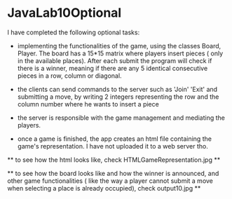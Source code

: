 # JavaLab10Optional

I have completed the following optional tasks:

- implementing the functionalities of the game, using the classes Board, Player. The board has a 15*15 matrix where players insert pieces ( only in the available places). After each submit the program will check if there is a winner, meaning if there are any 5 identical consecutive pieces in a row, column or diagonal.

- the clients can send commands to the server such as 'Join' 'Exit' and submitting a move, by writing 2 integers representing the row and the column number where he wants to insert a piece

- the server is responsible with the game management and mediating the players.

- once a game is finished, the app creates an html file containing the game's representation. I have not uploaded it to a web server tho.


** to see how the html looks like, check HTMLGameRepresentation.jpg **

** to see how the board looks like and how the winner is announced, and other game functionalities ( like the way a player cannot submit a move when selecting a place is already occupied), check output10.jpg **
